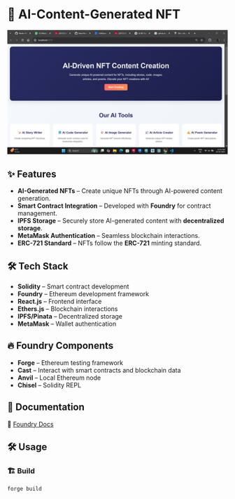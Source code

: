 # 🎨 AI-Content-Generated NFT  

![Home Page](./assets/home.png)  

## ✨ Features  

- **AI-Generated NFTs** – Create unique NFTs through AI-powered content generation.  
- **Smart Contract Integration** – Developed with **Foundry** for contract management.  
- **IPFS Storage** – Securely store AI-generated content with **decentralized storage**.  
- **MetaMask Authentication** – Seamless blockchain interactions.  
- **ERC-721 Standard** – NFTs follow the **ERC-721** minting standard.  

## 🛠 Tech Stack  

- **Solidity** – Smart contract development  
- **Foundry** – Ethereum development framework  
- **React.js** – Frontend interface  
- **Ethers.js** – Blockchain interactions  
- **IPFS/Pinata** – Decentralized storage  
- **MetaMask** – Wallet authentication  

## 🔥 Foundry Components  

- **Forge** – Ethereum testing framework  
- **Cast** – Interact with smart contracts and blockchain data  
- **Anvil** – Local Ethereum node  
- **Chisel** – Solidity REPL  

## 📜 Documentation  

📖 [Foundry Docs](https://book.getfoundry.sh/)  

## 🛠 Usage  

### 🏗 Build  
```shell
forge build
